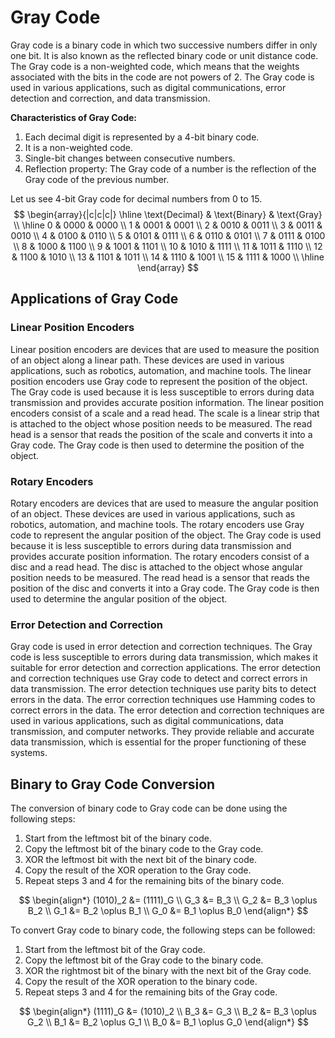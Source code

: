 # Gray Code

Gray code is a binary code in which two successive numbers differ in only one bit. It is also known as the reflected binary code or unit distance code. The Gray code is a non-weighted code, which means that the weights associated with the bits in the code are not powers of 2. The Gray code is used in various applications, such as digital communications, error detection and correction, and data transmission.

**Characteristics of Gray Code:**

1. Each decimal digit is represented by a 4-bit binary code.
2. It is a non-weighted code.
3. Single-bit changes between consecutive numbers.
4. Reflection property: The Gray code of a number is the reflection of the Gray code of the previous number.

Let us see 4-bit Gray code for decimal numbers from 0 to 15.
$$
\begin{array}{|c|c|c|}
\hline
\text{Decimal} & \text{Binary} & \text{Gray} \\
\hline
0 & 0000 & 0000 \\
1 & 0001 & 0001 \\
2 & 0010 & 0011 \\
3 & 0011 & 0010 \\
4 & 0100 & 0110 \\
5 & 0101 & 0111 \\
6 & 0110 & 0101 \\
7 & 0111 & 0100 \\
8 & 1000 & 1100 \\
9 & 1001 & 1101 \\
10 & 1010 & 1111 \\
11 & 1011 & 1110 \\
12 & 1100 & 1010 \\
13 & 1101 & 1011 \\
14 & 1110 & 1001 \\
15 & 1111 & 1000 \\
\hline
\end{array}
$$

## Applications of Gray Code

### Linear Position Encoders

Linear position encoders are devices that are used to measure the position of an object along a linear path. These devices are used in various applications, such as robotics, automation, and machine tools. The linear position encoders use Gray code to represent the position of the object. The Gray code is used because it is less susceptible to errors during data transmission and provides accurate position information. The linear position encoders consist of a scale and a read head. The scale is a linear strip that is attached to the object whose position needs to be measured. The read head is a sensor that reads the position of the scale and converts it into a Gray code. The Gray code is then used to determine the position of the object. 

### Rotary Encoders

Rotary encoders are devices that are used to measure the angular position of an object. These devices are used in various applications, such as robotics, automation, and machine tools. The rotary encoders use Gray code to represent the angular position of the object. The Gray code is used because it is less susceptible to errors during data transmission and provides accurate position information. The rotary encoders consist of a disc and a read head. The disc is attached to the object whose angular position needs to be measured. The read head is a sensor that reads the position of the disc and converts it into a Gray code. The Gray code is then used to determine the angular position of the object. 

### Error Detection and Correction

Gray code is used in error detection and correction techniques. The Gray code is less susceptible to errors during data transmission, which makes it suitable for error detection and correction applications. The error detection and correction techniques use Gray code to detect and correct errors in data transmission. The error detection techniques use parity bits to detect errors in the data. The error correction techniques use Hamming codes to correct errors in the data. The error detection and correction techniques are used in various applications, such as digital communications, data transmission, and computer networks. They provide reliable and accurate data transmission, which is essential for the proper functioning of these systems.

## Binary to Gray Code Conversion

The conversion of binary code to Gray code can be done using the following steps:

1. Start from the leftmost bit of the binary code.
2. Copy the leftmost bit of the binary code to the Gray code.
3. XOR the leftmost bit with the next bit of the binary code.
4. Copy the result of the XOR operation to the Gray code.
5. Repeat steps 3 and 4 for the remaining bits of the binary code.

$$
\begin{align*}
(1010)_2 &= (1111)_G \\
G_3 &= B_3 \\
G_2 &= B_3 \oplus B_2 \\
G_1 &= B_2 \oplus B_1 \\
G_0 &= B_1 \oplus B_0
\end{align*}
$$

To convert Gray code to binary code, the following steps can be followed:

1. Start from the leftmost bit of the Gray code.
2. Copy the leftmost bit of the Gray code to the binary code.
3. XOR the rightmost bit of the binary with the next bit of the Gray code.
4. Copy the result of the XOR operation to the binary code.
5. Repeat steps 3 and 4 for the remaining bits of the Gray code.

$$
\begin{align*}
(1111)_G &= (1010)_2 \\
B_3 &= G_3 \\
B_2 &= B_3 \oplus G_2 \\
B_1 &= B_2 \oplus G_1 \\
B_0 &= B_1 \oplus G_0
\end{align*}
$$

